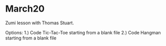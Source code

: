 # March20
Zumi lesson with Thomas Stuart.  

Options: 
1.) Code Tic-Tac-Toe starting from a blank file 
2.) Code Hangman     starting from a blank file 
